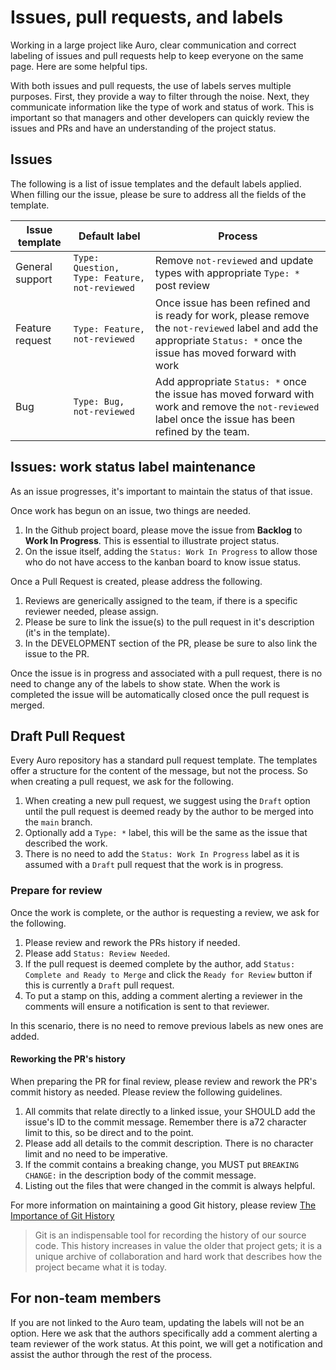 # Issues, pull requests, and labels

Working in a large project like Auro, clear communication and correct labeling of issues and pull requests help to keep everyone on the same page. Here are some helpful tips.

With both issues and pull requests, the use of labels serves multiple purposes. First, they provide a way to filter through the noise. Next, they communicate information like the type of work and status of work. This is important so that managers and other developers can quickly review the issues and PRs and have an understanding of the project status.

## Issues

The following is a list of issue templates and the default labels applied. When filling our the issue, please be sure to address all the fields of the template.

| Issue template | Default label | Process |
|---|---|---|
|General support|`Type: Question, Type: Feature, not-reviewed`|Remove `not-reviewed` and update types with appropriate `Type: *` post review|
|Feature request|`Type: Feature, not-reviewed`|Once issue has been refined and is ready for work, please remove the `not-reviewed` label and add the appropriate `Status: *` once the issue has moved forward with work|
|Bug|`Type: Bug, not-reviewed`|Add appropriate `Status: *` once the issue has moved forward with work and remove the `not-reviewed` label once the issue has been refined by the team.|

## Issues: work status label maintenance

As an issue progresses, it's important to maintain the status of that issue.

Once work has begun on an issue, two things are needed.

1. In the Github project board, please move the issue from **Backlog** to **Work In Progress**. This is essential to illustrate project status.
1. On the issue itself, adding the `Status: Work In Progress` to allow those who do not have access to the kanban board to know issue status.

Once a Pull Request is created, please address the following.

1. Reviews are generically assigned to the team, if there is a specific reviewer needed, please assign.
1. Please be sure to link the issue(s) to the pull request in it's description (it's in the template).
1. In the DEVELOPMENT section of the PR, please be sure to also link the issue to the PR.

Once the issue is in progress and associated with a pull request, there is no need to change any of the labels to show state. When the work is completed the issue will be automatically closed once the pull request is merged.

## Draft Pull Request

Every Auro repository has a standard pull request template. The templates offer a structure for the content of the message, but not the process. So when creating a pull request, we ask for the following.

1. When creating a new pull request, we suggest using the `Draft` option until the pull request is deemed ready by the author to be merged into the `main` branch.
1. Optionally add a `Type: *` label, this will be the same as the issue that described the work.
1. There is no need to add the `Status: Work In Progress` label as it is assumed with a `Draft` pull request that the work is in progress.

### Prepare for review

Once the work is complete, or the author is requesting a review, we ask for the following.

1. Please review and rework the PRs history if needed.
1. Please add `Status: Review Needed`.
1. If the pull request is deemed complete by the author, add `Status: Complete and Ready to Merge` and click the `Ready for Review` button if this is currently a `Draft` pull request.
1. To put a stamp on this, adding a comment alerting a reviewer in the comments will ensure a notification is sent to that reviewer.

In this scenario, there is no need to remove previous labels as new ones are added.

#### Reworking the PR's history

When preparing the PR for final review, please review and rework the PR's commit history as needed. Please review the following guidelines.

1. All commits that relate directly to a linked issue, your SHOULD add the issue's ID to the commit message. Remember there is a72 character limit to this, so be direct and to the point.
1. Please add all details to the commit description. There is no character limit and no need to be imperative.
1. If the commit contains a breaking change, you MUST put `BREAKING CHANGE:` in the description body of the commit message.
1. Listing out the files that were changed in the commit is always helpful.

For more information on maintaining a good Git history, please review [The Importance of Git History](https://silvenon.com/blog/better-git-history/introduction)

> Git is an indispensable tool for recording the history of our source code. This history increases in value the older that project gets; it is a unique archive of collaboration and hard work that describes how the project became what it is today.

## For non-team members

If you are not linked to the Auro team, updating the labels will not be an option. Here we ask that the authors specifically add a comment alerting a team reviewer of the work status. At this point, we will get a notification and assist the author through the rest of the process.
